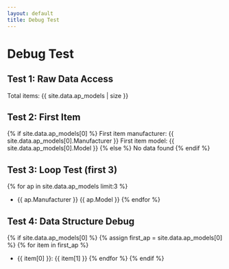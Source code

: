 ```yaml
---
layout: default
title: Debug Test
---
```


# Debug Test

## Test 1: Raw Data Access
Total items: {{ site.data.ap_models | size }}

## Test 2: First Item
{% if site.data.ap_models[0] %}
First item manufacturer: {{ site.data.ap_models[0].Manufacturer }}
First item model: {{ site.data.ap_models[0].Model }}
{% else %}
No data found
{% endif %}

## Test 3: Loop Test (first 3)
{% for ap in site.data.ap_models limit:3 %}
- {{ ap.Manufacturer }} {{ ap.Model }}
{% endfor %}

## Test 4: Data Structure Debug
{% if site.data.ap_models[0] %}
{% assign first_ap = site.data.ap_models[0] %}
{% for item in first_ap %}
- {{ item[0] }}: {{ item[1] }}
{% endfor %}
{% endif %}